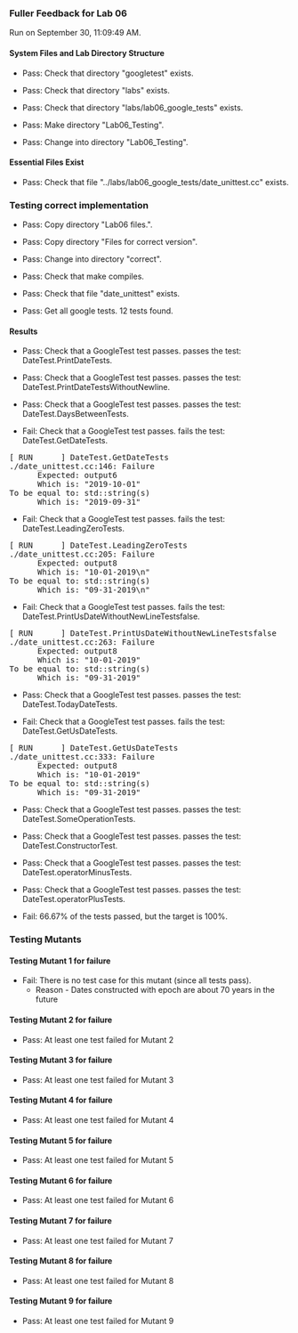 ### Fuller Feedback for Lab 06

Run on September 30, 11:09:49 AM.


#### System Files and Lab Directory Structure

+ Pass: Check that directory "googletest" exists.

+ Pass: Check that directory "labs" exists.

+ Pass: Check that directory "labs/lab06_google_tests" exists.

+ Pass: Make directory "Lab06_Testing".

+ Pass: Change into directory "Lab06_Testing".


#### Essential Files Exist

+ Pass: Check that file "../labs/lab06_google_tests/date_unittest.cc" exists.


### Testing correct implementation

+ Pass: Copy directory "Lab06 files.".



+ Pass: Copy directory "Files for correct version".



+ Pass: Change into directory "correct".

+ Pass: Check that make compiles.



+ Pass: Check that file "date_unittest" exists.

+ Pass: Get all google tests.
    12 tests found.




#### Results

+ Pass: Check that a GoogleTest test passes.
    passes the test: DateTest.PrintDateTests.



+ Pass: Check that a GoogleTest test passes.
    passes the test: DateTest.PrintDateTestsWithoutNewline.



+ Pass: Check that a GoogleTest test passes.
    passes the test: DateTest.DaysBetweenTests.



+ Fail: Check that a GoogleTest test passes.
    fails the test: DateTest.GetDateTests.
<pre>
[ RUN      ] DateTest.GetDateTests
./date_unittest.cc:146: Failure
      Expected: output6
      Which is: "2019-10-01"
To be equal to: std::string(s)
      Which is: "2019-09-31"</pre>



+ Fail: Check that a GoogleTest test passes.
    fails the test: DateTest.LeadingZeroTests.
<pre>
[ RUN      ] DateTest.LeadingZeroTests
./date_unittest.cc:205: Failure
      Expected: output8
      Which is: "10-01-2019\n"
To be equal to: std::string(s)
      Which is: "09-31-2019\n"</pre>



+ Fail: Check that a GoogleTest test passes.
    fails the test: DateTest.PrintUsDateWithoutNewLineTestsfalse.
<pre>
[ RUN      ] DateTest.PrintUsDateWithoutNewLineTestsfalse
./date_unittest.cc:263: Failure
      Expected: output8
      Which is: "10-01-2019"
To be equal to: std::string(s)
      Which is: "09-31-2019"</pre>



+ Pass: Check that a GoogleTest test passes.
    passes the test: DateTest.TodayDateTests.



+ Fail: Check that a GoogleTest test passes.
    fails the test: DateTest.GetUsDateTests.
<pre>
[ RUN      ] DateTest.GetUsDateTests
./date_unittest.cc:333: Failure
      Expected: output8
      Which is: "10-01-2019"
To be equal to: std::string(s)
      Which is: "09-31-2019"</pre>



+ Pass: Check that a GoogleTest test passes.
    passes the test: DateTest.SomeOperationTests.



+ Pass: Check that a GoogleTest test passes.
    passes the test: DateTest.ConstructorTest.



+ Pass: Check that a GoogleTest test passes.
    passes the test: DateTest.operatorMinusTests.



+ Pass: Check that a GoogleTest test passes.
    passes the test: DateTest.operatorPlusTests.



+ Fail: 66.67% of the tests passed, but the target is 100%.


### Testing Mutants


#### Testing Mutant 1 for failure

+ Fail: There is no test case for this mutant (since all tests pass).
   - Reason - Dates constructed with epoch are about 70 years in the future


#### Testing Mutant 2 for failure

+ Pass: At least one test failed for Mutant 2


#### Testing Mutant 3 for failure

+ Pass: At least one test failed for Mutant 3


#### Testing Mutant 4 for failure

+ Pass: At least one test failed for Mutant 4


#### Testing Mutant 5 for failure

+ Pass: At least one test failed for Mutant 5


#### Testing Mutant 6 for failure

+ Pass: At least one test failed for Mutant 6


#### Testing Mutant 7 for failure

+ Pass: At least one test failed for Mutant 7


#### Testing Mutant 8 for failure

+ Pass: At least one test failed for Mutant 8


#### Testing Mutant 9 for failure

+ Pass: At least one test failed for Mutant 9

